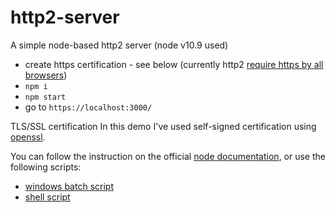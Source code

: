 # http2-server
A simple node-based http2 server (node v10.9 used)

* create https certification - see below (currently http2 [require https by all browsers](https://http2.github.io/faq/#does-http2-require-encryption))
* `npm i`
* `npm start`
* go to `https://localhost:3000/`

TLS/SSL certification
In this demo I've used self-signed certification using [openssl](https://www.openssl.org/).

You can follow the instruction on the official [node documentation](https://nodejs.org/api/tls.html#tls_tls_ssl_concepts), or use the following scripts:

* [windows batch script](https://github.com/WEBbeast2018/user-management/blob/master/scripts/makecert.bat)
* [shell script](https://gist.github.com/komuw/076231fd9b10bb73e40f)
